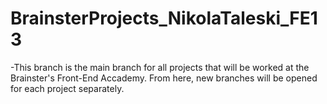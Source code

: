 # BrainsterProjects_NikolaTaleski_FE13

-This branch is the main branch for all projects that will be worked at the Brainster's Front-End Accademy. From here, new branches will be opened for each project separately.